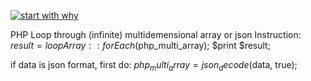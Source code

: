 [![start with why](https://img.shields.io/badge/start%20with-why%3F-brightgreen.svg?style=flat)](http://www.ted.com/talks/simon_sinek_how_great_leaders_inspire_action)

PHP Loop through (infinite) multidemensional array or json
Instruction:
$result = loopArray::forEach($php_multi_array);
$print $result;

if data is json format, first do:
$php_multi_array = json_decode($data, true);   
